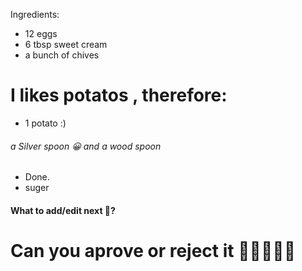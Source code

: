 Ingredients:

- 12 eggs
- 6 tbsp sweet cream
- a bunch of chives
# I likes potatos , therefore:
- 1 potato :)
###### a Silver spoon 😀 and a wood spoon 
- Done.
- suger
#### What to add/edit next 🤔?
# Can you aprove or reject it 🤔🤔🤔🤔🤔
